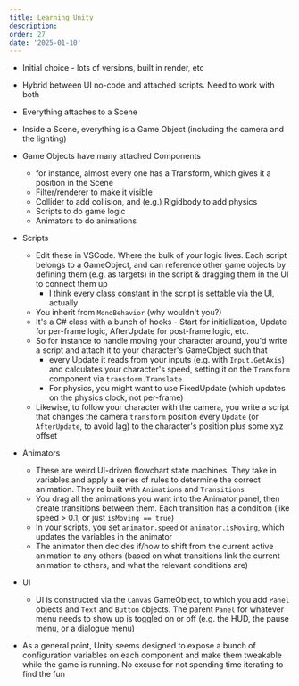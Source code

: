 ```yaml
---
title: Learning Unity
description: 
order: 27
date: '2025-01-10'
---
```


- Initial choice - lots of versions, built in render, etc
- Hybrid between UI no-code and attached scripts. Need to work with both
- Everything attaches to a Scene
- Inside a Scene, everything is a Game Object (including the camera and the lighting)
- Game Objects have many attached Components
  - for instance, almost every one has a Transform, which gives it a position in the Scene
  - Filter/renderer to make it visible
  - Collider to add collision, and (e.g.) Rigidbody to add physics
  - Scripts to do game logic
  - Animators to do animations

- Scripts
  - Edit these in VSCode. Where the bulk of your logic lives. Each script belongs to a GameObject, and can reference other game objects by defining them (e.g. as targets) in the script & dragging them in the UI to connect them up
    - I think every class constant in the script is settable via the UI, actually
  - You inherit from `MonoBehavior` (why wouldn't you?)
  - It's a C# class with a bunch of hooks - Start for initialization, Update for per-frame logic, AfterUpdate for post-frame logic, etc. 
  - So for instance to handle moving your character around, you'd write a script and attach it to your character's GameObject such that
    - every Update it reads from your inputs (e.g. with `Input.GetAxis`) and calculates your character's speed, setting it on the `Transform` component via `transform.Translate`
    - For physics, you might want to use FixedUpdate (which updates on the physics clock, not per-frame)
  - Likewise, to follow your character with the camera, you write a script that changes the camera `transform` position every `Update` (or `AfterUpdate`, to avoid lag) to the character's position plus some xyz offset

- Animators
  - These are weird UI-driven flowchart state machines. They take in variables and apply a series of rules to determine the correct animation. They're built with `Animations` and `Transitions`
  - You drag all the animations you want into the Animator panel, then create transitions between them. Each transition has a condition (like speed > 0.1, or just `isMoving == true`)
  - In your scripts, you set `animator.speed` or `animator.isMoving`, which updates the variables in the animator
  - The animator then decides if/how to shift from the current active animation to any others (based on what transitions link the current animation to others, and what the relevant conditions are)

- UI
  - UI is constructed via the `Canvas` GameObject, to which you add `Panel` objects and `Text` and `Button` objects. The parent `Panel` for whatever menu needs to show up is toggled on or off (e.g. the HUD, the pause menu, or a dialogue menu)

- As a general point, Unity seems designed to expose a bunch of configuration variables on each component and make them tweakable while the game is running. No excuse for not spending time iterating to find the fun